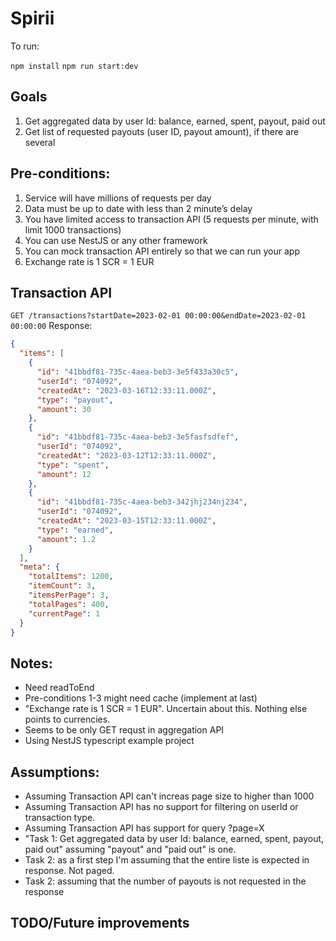 # Spirii

To run:

`npm install`
`npm run start:dev`

## Goals

1. Get aggregated data by user Id: balance, earned, spent, payout, paid out
2. Get list of requested payouts (user ID, payout amount), if there are several

## Pre-conditions:

1. Service will have millions of requests per day
2. Data must be up to date with less than 2 minute’s delay
3. You have limited access to transaction API (5 requests per minute, with limit 1000 transactions)
4. You can use NestJS or any other framework
5. You can mock transaction API entirely so that we can run your app
6. Exchange rate is 1 SCR = 1 EUR

## Transaction API

`GET /transactions?startDate=2023-02-01 00:00:00&endDate=2023-02-01 00:00:00`
Response:

```json
{
  "items": [
    {
      "id": "41bbdf81-735c-4aea-beb3-3e5f433a30c5",
      "userId": "074092",
      "createdAt": "2023-03-16T12:33:11.000Z",
      "type": "payout",
      "amount": 30
    },
    {
      "id": "41bbdf81-735c-4aea-beb3-3e5fasfsdfef",
      "userId": "074092",
      "createdAt": "2023-03-12T12:33:11.000Z",
      "type": "spent",
      "amount": 12
    },
    {
      "id": "41bbdf81-735c-4aea-beb3-342jhj234nj234",
      "userId": "074092",
      "createdAt": "2023-03-15T12:33:11.000Z",
      "type": "earned",
      "amount": 1.2
    }
  ],
  "meta": {
    "totalItems": 1200,
    "itemCount": 3,
    "itemsPerPage": 3,
    "totalPages": 400,
    "currentPage": 1
  }
}
```

## Notes:

- Need readToEnd
- Pre-conditions 1-3 might need cache (implement at last)
- "Exchange rate is 1 SCR = 1 EUR". Uncertain about this. Nothing else points to currencies.
- Seems to be only GET requst in aggregation API
- Using NestJS typescript example project

## Assumptions:

- Assuming Transaction API can't increas page size to higher than 1000
- Assuming Transaction API has no support for filtering on userId or transaction type.
- Assuming Transaction API has support for query ?page=X
- "Task 1: Get aggregated data by user Id: balance, earned, spent, payout, paid out" assuming "payout" and "paid out" is one.
- Task 2: as a first step I'm assuming that the entire liste is expected in response. Not paged.
- Task 2: assuming that the number of payouts is not requested in the response

## TODO/Future improvements

